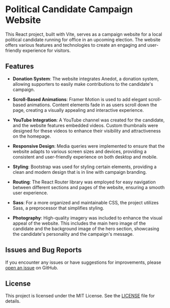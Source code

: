 # Political Candidate Campaign Website

This React project, built with Vite, serves as a campaign website for a local political candidate running for office in an upcoming election. The website offers various features and technologies to create an engaging and user-friendly experience for visitors.

## Features

- **Donation System**: The website integrates Anedot, a donation system, allowing supporters to easily make contributions to the candidate's campaign.

- **Scroll-Based Animations**: Framer Motion is used to add elegant scroll-based animations. Content elements fade in as users scroll down the page, creating a visually appealing and interactive experience.

- **YouTube Integration**: A YouTube channel was created for the candidate, and the website features embedded videos. Custom thumbnails were designed for these videos to enhance their visibility and attractiveness on the homepage.

- **Responsive Design**: Media queries were implemented to ensure that the website adapts to various screen sizes and devices, providing a consistent and user-friendly experience on both desktop and mobile.

- **Styling**: Bootstrap was used for styling certain elements, providing a clean and modern design that is in line with campaign branding.

- **Routing**: The React Router library was employed for easy navigation between different sections and pages of the website, ensuring a smooth user experience.

- **Sass**: For a more organized and maintainable CSS, the project utilizes Sass, a preprocessor that simplifies styling.

- **Photography**: High-quality imagery was included to enhance the visual appeal of the website. This includes the main hero image of the candidate and the background image of the hero section, showcasing the candidate's personality and the campaign's message.

## Issues and Bug Reports

If you encounter any issues or have suggestions for improvements, please [open an issue](https://github.com/your-repo-url/issues) on GitHub.

## License

This project is licensed under the MIT License. See the [LICENSE](LICENSE) file for details.
